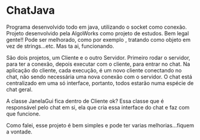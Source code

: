 # ChatJava

Programa desenvolvido todo em java, utilizando o socket como conexão. Projeto desenvolvido pela AlgoWorks como projeto de estudos. Bem legal gente!! Pode ser melhorado, como por exemplo , tratando como objeto em vez de strings...etc. Mas ta ai, funcionando. 

São dois projetos, um Cliente e o outro Servidor. Primeiro rodar o servidor, para ter a conexão, depois executar com o cliente, para entrar no chat. Na aplicação do cliente, cada execução, é um novo cliente conectando no chat, não sendo necessária uma nova conexão com o servidor. O chat está centralizado em uma só interface, portanto, todos estarão numa espécie de chat geral. 

A classe JanelaGui fica dentro de Cliente ok? Essa classe que é responsável pelo chat em si, ela que cria essa interface do chat e faz com que funcione.

Como falei, esse projeto é bem simples e pode ter varias melhorias...fiquem a vontade. 
